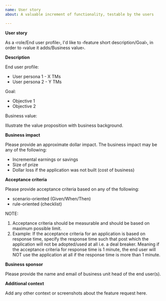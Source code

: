 ```yaml
---
name: User story
about: A valuable increment of functionality, testable by the users

---
```


**User story**

As a ‹role/End user profile›, I'd like to ‹feature short description/Goal›, in order to ‹value it adds/Business value›.

**Description**

End user profile:

- User persona 1 - X TMs
- User persona 2 - Y TMs

Goal:

- Objective 1
- Objective 2

Business value:

Illustrate the value proposition with business background.

**Business impact**

Please provide an approximate dollar impact. The business impact may be any of the following:
- Incremental earnings or savings
- Size of prize
- Dollar loss if the application was not built (cost of business)

**Acceptance criteria**

Please provide acceptance criteria based on any of the following:
- scenario-oriented (Given/When/Then)
- rule-oriented (checklist)

NOTE:

1. Acceptance criteria should be measurable and should be based on maximum possible limit.
1. Example: If the acceptance criteria for an application is based on response time, specify the response time such that post which the application will not be adopted/used at all i.e. a deal breaker. Meaning if the acceptance criteria for response time is 1 minute, the end user will NOT use the application at all if the response time is more than 1 minute.

**Business sponsor**

Please provide the name and email of business unit head of the end user(s).

**Additional context**

Add any other context or screenshots about the feature request here.
